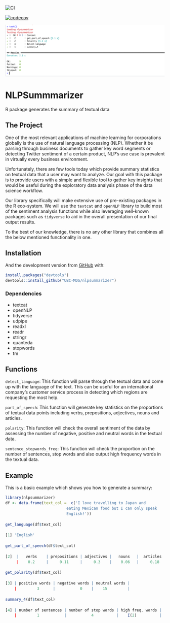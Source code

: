 ![CI](https://github.com/UBC-MDS/nlpsummarizer/workflows/CI/badge.svg)

[![codecov](https://codecov.io/gh/UBC-MDS/nlpsummarizer/branch/master/graph/badge.svg)](https://codecov.io/gh/UBC-MDS/nlpsummarizer)


![](https://github.com/UBC-MDS/nlpsummarizer/blob/sentence_detect/img/tests_passed.png)

# NLPSummmarizer

<!-- badges: start -->

<!-- badges: end -->

R package generates the summary of textual data

## The Project


One of the most relevant applications of machine learning for corporations globally is the use of natural language processing (NLP). Whether it be parsing through business documents to gather key word segments or detecting Twitter sentiment of a certain product, NLP’s use case is prevalent in virtually every business environment.

Unfortunately, there are few tools today which provide summary statistics on textual data that a user may want to analyze. Our goal with this package is to provide users with a simple and flexible tool to gather key insights that would be useful during the exploratory data analysis phase of the data science workflow. 

Our library specifically will make extensive use of pre-existing packages in the R eco-system. We will use the `textcat` and `openNLP` library to build most of the sentiment analysis functions while also leveraging well-known packages such as `tidyverse` to aid in the overall presentation of our final output results. 

To the best of our knowledge, there is no any other library that combines all the below mentioned functionality in one.

## Installation


And the development version from [GitHub](https://github.com/) with:

``` r
install.packages("devtools")
devtools::install_github("UBC-MDS/nlpsummarizer")
```

### Dependencies

- textcat
- openNLP
- tidyverse
- udpipe
- readxl
- readr
- stringr
- quanteda
- stopwords
- tm


## Functions


`detect_language`: This function will parse through the textual data and come up with the language of the text. This can be useful for an international company’s customer service process in detecting which regions are requesting the most help.

`part_of_speech`: This function will generate key statistics on the proportions of textual data points including verbs, prepositions, adjectives, nouns and articles.

`polarity`: This function will check the overall sentiment of the data by assessing the number of negative, positive and neutral words in the textual data. 

`sentence_stopwords_freq`: This function will check the proportion on the number of sentences, stop words and also output high frequency words in the textual data. 

## Example

This is a basic example which shows you how to generate a summary:

``` r
library(nlpsummarizer)
df <- data.frame(text_col =  c('I love travelling to Japan and
                           eating Mexican food but I can only speak
                           English!'))

get_language(df$text_col)

[1] 'English'

get_part_of_speech(df$text_col)

[2]  |   verbs    | prepositions | adjectives |   nouns   |  articles  |
     |    0.2     |     0.11     |     0.3    |    0.06   |     0.18   |

get_polarity(df$text_col)

[3] | positive words | negative words | neutral words |
    |         3      |           0    |    15         |

summary_4(df$text_col)

[4] | number of sentences | number of stop words | high freq. words |
    |         1           |           4          |    I(2)          |

```
